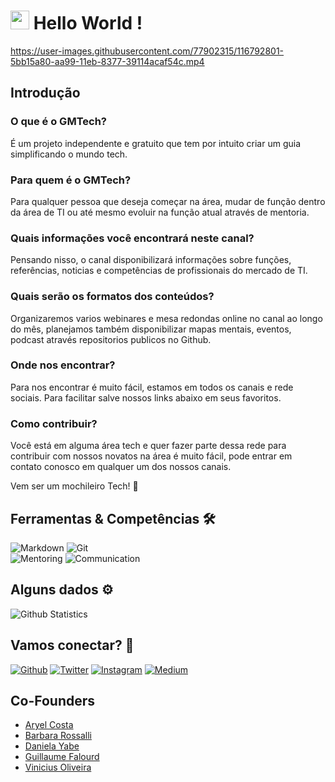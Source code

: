 <h1><img src="https://emojis.slackmojis.com/emojis/images/1531849430/4246/blob-sunglasses.gif?1531849430" width="30"/> Hello World ! </h1>

https://user-images.githubusercontent.com/77902315/116792801-5bb15a80-aa99-11eb-8377-39114acaf54c.mp4

## Introdução

### O que é o GMTech?
É um projeto independente e gratuito que tem por intuito criar um guia simplificando o mundo tech.

### Para quem é o GMTech?
Para qualquer pessoa que deseja começar na área, mudar de função dentro da área de TI ou até mesmo evoluir na função atual através de mentoria.

### Quais informações você encontrará neste canal?
Pensando nisso, o canal disponibilizará informações sobre funções, referências, noticias e competências de profissionais do mercado de TI.

### Quais serão os formatos dos conteúdos?
Organizaremos varios webinares e mesa redondas online no canal ao longo do mês, planejamos também disponibilizar mapas mentais, eventos, podcast através repositorios publicos no Github.

### Onde nos encontrar?
Para nos encontrar é muito fácil, estamos em todos os canais e rede sociais. Para facilitar salve nossos links abaixo em seus favoritos.

### Como contribuir?
Você está em alguma área tech e quer fazer parte dessa rede para contribuir com nossos novatos na área é muito fácil, pode entrar em contato conosco em qualquer um dos nossos canais.

Vem ser um mochileiro Tech! 🚀		

## Ferramentas & Competências 🛠  
![Markdown](https://img.shields.io/badge/-Markdown-05122A?style=flat&color=green)&nbsp;![Git](https://img.shields.io/badge/-Git-05122A?style=flat&color=gray)&nbsp;  
![Mentoring](https://img.shields.io/badge/-Mentoring-05122A?style=flat&color=gray)&nbsp;![Communication](https://img.shields.io/badge/-Communication-05122A?style=flat&color=gray)&nbsp;  

## Alguns dados ⚙️

<!-- ![Github Languages](https://github-readme-stats.vercel.app/api/top-langs/?username=GuiaDoMochileiroTech&layout=compact&count_private=true) -->
![Github Statistics](https://github-readme-stats.vercel.app/api/?username=GuiaDoMochileiroTech&count_private=true&show_icons=true)
<!--![Github Contributions](https://github-readme-streak-stats.herokuapp.com/?user=GuiaDoMochileiroTech&hide_border=true) -->

## Vamos conectar? 🤝

<p><a href="https://github.com/GuiaDoMochileiroTech" target="_blank"><img alt="Github" src="https://img.shields.io/badge/GitHub-%2312100E.svg?&style=for-the-badge&logo=Github&logoColor=white" /></a> <a href="https://twitter.com/_gmtech" target="_blank"><img alt="Twitter" src="https://img.shields.io/badge/twitter-%231DA1F2.svg?&style=for-the-badge&logo=twitter&logoColor=white" /></a> <a href="https://www.instagram.com/_gmtech/" target="_blank"><img alt="Instagram" src="https://img.shields.io/badge/Instagram-E4405F?&style=for-the-badge&logo=instgram&logoColor=white" /></a> <a href="guiadomochileirotech@gmail.com" target="_blank"><img alt="Medium" src="https://img.shields.io/badge/-Gmail-c14438.svg?&style=for-the-badge&logo=Gmail&logoColor=white" /></a></p>

## Co-Founders

- [Aryel Costa](https://www.linkedin.com/in/aryel-costa-b4386166/)
- [Barbara Rossalli](https://www.linkedin.com/in/b%C3%A1rbara-rossalli-2548189a/)
- [Daniela Yabe](https://www.linkedin.com/in/daniela-yabe-12ba19b3/)
- [Guillaume Falourd](http://bit.ly/guillaumefalourdlinkedin)
- [Vinicius Oliveira](https://www.linkedin.com/in/viniciusfdeoliveira/)
